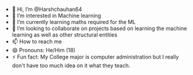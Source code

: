 - 👋 Hi, I’m @Harshchauhan64
- 👀 I’m interested in Machine learning
- 🌱 I’m currently learning maths required for the ML
- 💞️ I’m looking to collaborate on projects based on learning the machine learning as well as other structural entities 
- 📫 How to reach me 
- 😄 Pronouns: He/Him (18)
- ⚡ Fun fact: My College major is computer administration but I really don't have too much idea on it what they teach.

<!---
Harshchauhan64/Harshchauhan64 is a ✨ special ✨ repository because its `README.md` (this file) appears on your GitHub profile.
You can click the Preview link to take a look at your changes.
--->
